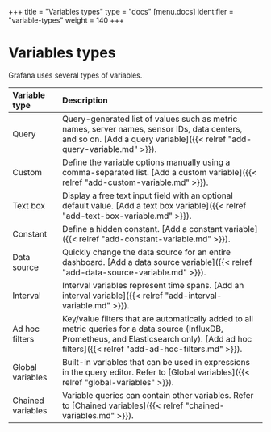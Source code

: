 +++
title = "Variables types"
type = "docs"
[menu.docs]
identifier = "variable-types"
weight = 140
+++

# Variables types

Grafana uses several types of variables.

|  Variable type  | Description   |
|:---|:---|
| Query   | Query-generated list of values such as metric names, server names, sensor IDs, data centers, and so on. [Add a query variable]({{< relref "add-query-variable.md" >}}).   |
| Custom   | Define the variable options manually using a comma-separated list. [Add a custom variable]({{< relref "add-custom-variable.md" >}}).   |
| Text box   | Display a free text input field with an optional default value. [Add a text box variable]({{< relref "add-text-box-variable.md" >}}).   |
| Constant   | Define a hidden constant. [Add a constant variable]({{< relref "add-constant-variable.md" >}}).   |
| Data source   | Quickly change the data source for an entire dashboard. [Add a data source variable]({{< relref "add-data-source-variable.md" >}}).   |
| Interval   | Interval variables represent time spans. [Add an interval variable]({{< relref "add-interval-variable.md" >}}).   |
| Ad hoc filters   | Key/value filters that are automatically added to all metric queries for a data source (InfluxDB, Prometheus, and Elasticsearch only). [Add ad hoc filters]({{< relref "add-ad-hoc-filters.md" >}}).   |
| Global variables   | Built-in variables that can be used in expressions in the query editor. Refer to [Global variables]({{< relref "global-variables" >}}).   |
| Chained variables   | Variable queries can contain other variables. Refer to [Chained variables]({{< relref "chained-variables.md" >}}).   |